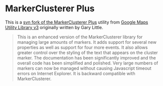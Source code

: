 # MarkerClusterer Plus

This is a [svn fork of the MarkerClusterer Plus](http://google-maps-utility-library-v3.googlecode.com/svn/trunk/markerclustererplus/) utility from [Google Maps Utility Library v3](http://code.google.com/p/google-maps-utility-library-v3/wiki/Libraries) originally written by Gary Little.

> This is an enhanced version of the MarkerClusterer library for managing large amounts of markers. It adds support for several new properties as well as support for four more events. It also allows greater control over the styling of the text that appears on the cluster marker. The documentation has been significantly improved and the overall code has been simplified and polished. Very large numbers of markers can now be managed without causing Javascript timeout errors on Internet Explorer. It is backward compatible with MarkerClusterer.